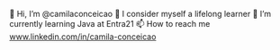 👋 Hi, I’m @camilaconceicao
👀 I consider myself a lifelong learner
🌱 I’m currently learning Java at Entra21
📫 How to reach me www.linkedin.com/in/camila-conceicao

<!---
camilaconceicao/camilaconceicao is a ✨ special ✨ repository because its `README.md` (this file) appears on your GitHub profile.
You can click the Preview link to take a look at your changes.
--->
